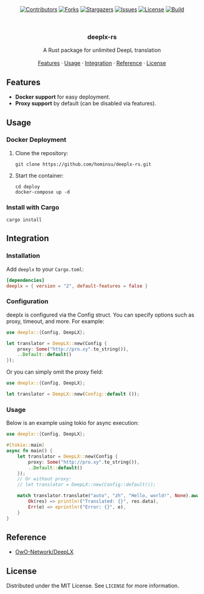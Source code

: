 <div id="top"></div>

<!-- PROJECT SHIELDS -->
<p align="center">
<a href="https://github.com/hominsu/deeplx-rs/graphs/contributors"><img src="https://img.shields.io/github/contributors/hominsu/deeplx-rs.svg?style=for-the-badge" alt="Contributors"></a>
<a href="https://github.com/hominsu/deeplx-rs/network/members"><img src="https://img.shields.io/github/forks/hominsu/deeplx-rs.svg?style=for-the-badge" alt="Forks"></a>
<a href="https://github.com/hominsu/deeplx-rs/stargazers"><img src="https://img.shields.io/github/stars/hominsu/deeplx-rs.svg?style=for-the-badge" alt="Stargazers"></a>
<a href="https://github.com/hominsu/deeplx-rs/issues"><img src="https://img.shields.io/github/issues/hominsu/deeplx-rs.svg?style=for-the-badge" alt="Issues"></a>
<a href="https://github.com/hominsu/deeplx-rs/blob/master/LICENSE"><img src="https://img.shields.io/github/license/hominsu/deeplx-rs.svg?style=for-the-badge" alt="License"></a>
<a href="https://github.com/hominsu/deeplx-rs/actions/workflows/ci.yml"><img src="https://img.shields.io/github/actions/workflow/status/hominsu/deeplx-rs/ci.yml?branch=main&style=for-the-badge" alt="Build"></a>
</p>


<!-- PROJECT LOGO -->
<br/>
<div align="center">
<h3 align="center">deeplx-rs</h3>
  <p align="center">
    A Rust package for unlimited DeepL translation
    <br/>
    <br/>
    <a href="#features">Features</a>
    ·
    <a href="#usage">Usage</a>
    ·
    <a href="#Integration">Integration</a>
    ·
    <a href="#Reference">Reference</a>
    ·
    <a href="#license">License</a>
  </p>
</div>

## Features

- **Docker support** for easy deployment.
- **Proxy support** by default (can be disabled via features).

## Usage

### Docker Deployment

1. Clone the repository:
    ```shell
    git clone https://github.com/hominsu/deeplx-rs.git
    ```
2. Start the container:
    ```shell
    cd deploy
    docker-compose up -d
    ```

### Install with Cargo

```shell
cargo install
```

## Integration

### Installation

Add `deeplx` to your `Cargo.toml`:

```toml
[dependencies]
deeplx = { version = "2", default-features = false }
```

### Configuration

deeplx is configured via the Config struct. You can specify options such as proxy, timeout, and more. For example:

```rust
use deeplx::{Config, DeepLX};

let translator = DeepLX::new(Config {
    proxy: Some("http://pro.xy".to_string()),
    ..Default::default()
});
```

Or you can simply omit the proxy field:

```rust
use deeplx::{Config, DeepLX};

let translator = DeepLX::new(Config::default ());
```

### Usage

Below is an example using tokio for async execution:

```rust
use deeplx::{Config, DeepLX};

#[tokio::main]
async fn main() {
    let translator = DeepLX::new(Config {
        proxy: Some("http://pro.xy".to_string()),
        ..Default::default()
    });
    // Or without proxy:
    // let translator = DeepLX::new(Config::default());

    match translator.translate("auto", "zh", "Hello, world!", None).await {
        Ok(res) => println!("Translated: {}", res.data),
        Err(e) => eprintln!("Error: {}", e),
    }
}
```

## Reference

- [OwO-Network/DeepLX](https://github.com/OwO-Network/DeepLX)

## License

Distributed under the MIT License. See `LICENSE` for more information.
